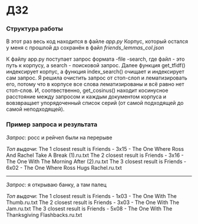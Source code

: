 # ДЗ2

### Структура работы


В этот раз весь код находится в файле *app.py*
Корпус, который остался у меня с прошлой дз сохранён в файл *friends_lemmas_col.json* 

К файлу app.py поступает запрос формата -file -search, где файл - это путь к корпусу, а search - поисковой запрос. Далее функция get_tfidf() индексирует корпус, а функция index_search() очищает и индексирует сам запрос. Я решила очистить запрос от стоп-слоп и лематизировать его, потому что в корпусе все слова лематизированы и всё равно нет стоп-слов. И, соотвественно, get_cosinus() находит косинусное расстояние между запросом и каждым документом корпуса и вовзвращает упорядоченный список серий (от самой подходящей до самой неподходящей).

### Пример запроса и результата

*Запрос*: росс и рейчел были на перерыве

*Топ выдачи*: The 1 closest result is Friends - 3x15 - The One Where Ross And Rachel Take A Break (1).ru.txt
The 2 closest result is Friends - 3x16 - The One With The Morning After (2).ru.txt
The 3 closest result is Friends - 6x02 - The One Where Ross Hugs Rachel.ru.txt

_______________________________

*Запрос*: я открываю банку, а там палец

*Топ выдачи*: The 1 closest result is Friends - 1x03 - The One With The Thumb.ru.txt
The 2 closest result is Friends - 3x03 - The One With The Jam.ru.txt
The 3 closest result is Friends - 5x08 - The One With The Thanksgiving Flashbacks.ru.txt
